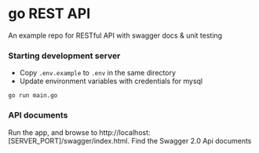 # go REST API 

An example repo for RESTful API with swagger docs & unit testing  


### Starting development server
- Copy `.env.example` to `.env` in the same directory
- Update environment variables with credentials for mysql
```
go run main.go
```

### API documents
Run the app, and browse to http://localhost:[SERVER_PORT]/swagger/index.html. Find the Swagger 2.0 Api documents




